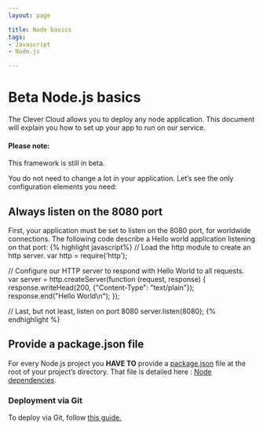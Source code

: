 ```yaml
---
layout: page

title: Node basics
tags:
- Javascript
- Node.js

---
```


# <span class="label">Beta</span> Node.js basics 

The Clever Cloud allows you to deploy any node application. This document will
explain you how to set up your app to run on our service.

<div class="alert alert-hot-problems">
<h4>Please note:</h4>
<p>This framework is still in beta.</p>
</div>

You do not need to change a lot in your application. Let’s see
the only configuration elements you need:

## Always listen on the 8080 port

First, your application must be set to listen on the 8080 port, for worldwide
connections. The following code describe a Hello world application listening on
that port:
{% highlight javascript%}
// Load the http module to create an http server.
var http = require('http');

// Configure our HTTP server to respond with Hello World to all requests.
var server = http.createServer(function (request, response) {
  response.writeHead(200, {"Content-Type": "text/plain"});
  response.end("Hello World\n");
});

// Last, but not least, listen on port 8080
server.listen(8080);
{% endhighlight %}

## Provide a package.json file 


For every Node.js project you **HAVE TO** provide a <a
href="/node-dependencies/">package.json</a> file at the root of your project’s
directory. That file is detailed here : [Node dependencies](/node-dependencies).


### Deployment via Git

To deploy via Git, follow <a href="/git-deploy-node">this guide.</a>
